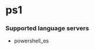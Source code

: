 # ps1
<!--- THIS DOCUMENT IS AUTOMATICALLY GENERATED, DON'T EDIT IT -->

### Supported language servers

- powershell_es
